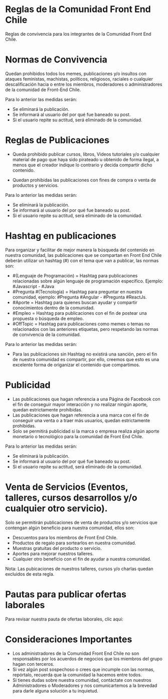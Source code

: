 # Reglas de la Comunidad Front End Chile
Reglas de convivencia para los integrantes de la Comunidad Front End Chile.

# Normas de Convivencia
Quedan prohibidos todos los memes, publicaciones y/o insultos con ataques feministas, machistas, políticos, religiosos, raciales o cualquier descalificación hacia o entre los miembros, moderadores o administradores de la comunidad de Front-End Chile.

Para lo anterior las medidas serán:
- Se eliminará la publicación.
- Se informará al usuario del por qué fue baneado su post.
- Si el usuario repite su actitud, será eliminado de la comunidad.

# Reglas de Publicaciones

- Queda prohibido publicar cursos, libros, Videos tutoriales y/o cualquier material de pago que haya sido pirateado u obtenido de forma ilegal, a menos que el creador indique lo contrario y decida compartir dicho contenido.

- Quedan prohibidas las publicaciones con fines de compra o venta de productos y servicios.

Para lo anterior las medidas serán:
- Se eliminará la publicación.
- Se informará al usuario del por qué fue baneado su post.
- Si el usuario repite su actitud, será eliminado de la comunidad.

# Hashtag en publicaciones 
Para organizar y facilitar de mejor manera la búsqueda del contenido en nuestra comunidad, las publicaciones que se compartan en Front End Chile deberán utilizar un hashtag (#) con el tema que van a publicar, las normas son:

- #(Lenguaje de Programación) = Hashtag para publicaciones relacionadas sobre algún lenguaje de programación especifico. Ejemplo: #Javascript - #Java
-	#Pregunta #(Tecnología) = Hashtag para preguntar en nuestra comunidad, ejemplo: #Pregunta #Angular - #Pregunta #ReactJs.
-	#Aporte = Hashtag para quienes buscan ayudar y compartir conocimientos dentro de la comunidad.
-	#Empleo = Hashtag para publicaciones con el fin de postear una propuesta o búsqueda de empleo.
-	#OffTopic = Hashtag para publicaciones como memes o temas no relacionados con las anteriores etiquetas, pero respetando las normas de convivencia de la comunidad.

Para lo anterior las medidas serán:
- Para las publicaciones sin Hashtag no existirá una sanción, pero el fin de nuestra comunidad es compartir, por ello, creemos que esto es una excelente forma de origanizar el contenido que compartimos.

# Publicidad
-	Las publicaciones que hagan referencia a una Página de Facebook con el fin de conseguir mayor interacción y no realizar ningún aporte, quedan estrictamente prohibidas.
-	Las publicaciones que hagan referencia a una marca con el fin de conseguir una venta o a traer más usuarios, quedan estrictamente prohibidas.
-	Solo se permitirá publicidad si la marca o empresa realiza algún aporte monetario o tecnológico para la comunidad de Front End Chile.

Para lo anterior las medidas serán:
- Se eliminará la publicación.
- Se informará al usuario del por qué fue baneado su post.
- Si el usuario repite su actitud, será eliminado de la comunidad.

# Venta de Servicios (Eventos, talleres, cursos desarrollos y/o cualquier otro servicio).
Solo se permitirán publicaciones de venta de productos y/o servicios que contengan algún beneficio para nuestra comunidad, ellos son:

-	Descuentos para los miembros de Front End Chile.
-	Productos de regalo para sortearlos en nuestra comunidad.
-	Muestras gratuitas del producto o servicio.
-	Aportes para mejorar nuestros talleres.
-	Cualquier otro beneficio con el fin de ayudar a nuestra comunidad.

Nota: Las pubicaciones de nuestros talleres, cursos y/o charlas quedan excluidos de esta regla.

# Pautas para publicar ofertas laborales
Para revisar nuestra pauta de ofertas laborales, clic aquí: 

# Consideraciones Importantes
-	Los administradores de la Comunidad Front End Chile no son responsables por los acuerdos de negocios que los miembros del grupo hagan con terceros.
-	Si vez algún post sospechoso o crees que incumple con las normas, repórtalo, recuerda que la comunidad la hacemos entre todos.
-	Si tienes dudas sobre nuestra comunidad, contáctate con nuestros Administradores o Moderadores y nos comunicartemos a la brevedad para darle alguna solución a tu inquietud.


